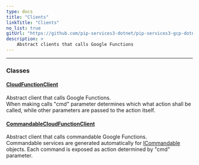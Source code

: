 ```yaml
---
type: docs
title: "Clients"
linkTitle: "Clients"
no_list: true
gitUrl: "https://github.com/pip-services3-dotnet/pip-services3-gcp-dotnet"
description: >
    Abstract clients that calls Google Functions
---
```

---

<div class="module-body"> 


### Classes

#### [CloudFunctionClient](cloud_function_client)
Abstract client that calls Google Functions.  
When making calls "cmd" parameter determines which what action shall be called, while
other parameters are passed to the action itself.

#### [CommandableCloudFunctionClient](commandable_cloud_function_client)
Abstract client that calls commandable Google Functions.  
Commandable services are generated automatically for [ICommandable](../../commons/commands/icommandable.md) objects. Each command is exposed as action determined by "cmd" parameter.

</div>

